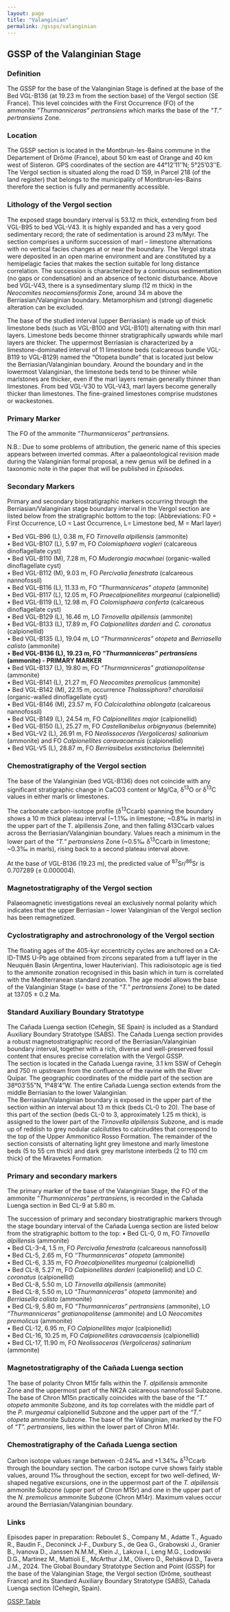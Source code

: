 ```yaml
---
layout: page
title: "Valanginian"
permalink: /gssps/valanginian
---
```

## GSSP of the Valanginian Stage

### Definition
The GSSP for the base of the Valanginian Stage is defined at the base of the Bed VGL-B136 (at 19.23 m from the section base) of the Vergol section (SE France). This level coincides with the First Occurrence (FO) of the ammonite _”Thurmanniceras” pertransiens_ which marks the base of the _”T.” pertransiens_ Zone.

### Location
The GSSP section is located in the Montbrun-les-Bains commune in the Département of Drôme (France), about 50 km east of Orange and 40 km west of Sisteron. GPS coordinates of the section are 44°12’11’’N; 5°25’03’’E. The Vergol section is situated along the road D 159, in Parcel 218 (of the land register) that belongs to the municipality of Montbrun-les-Bains therefore the section is fully and permanently accessible. 

### Lithology of the Vergol section

The exposed stage boundary interval is 53.12 m thick, extending from bed VGL-B95 to bed VGL-V43. It is highly expanded and has a very good sedimentary record; the rate of sedimentation is around 23 m/Myr. The section comprises a uniform succession of marl – limestone alternations with no vertical facies changes at or near the boundary. The Vergol strata were deposited in an open marine environment and are constituted by a hemipelagic facies that makes the section suitable for long distance correlation. The succession is characterized by a continuous sedimentation (no gaps or condensation) and an absence of tectonic disturbance. Above bed VGL-V43, there is a synsedimentary slump (12 m thick) in the _Neocomites neocomiensiformis_ Zone, around 34 m above the Berriasian/Valanginian boundary. Metamorphism and (strong) diagenetic alteration can be excluded.

The base of the studied interval (upper Berriasian) is made up of thick limestone beds (such as VGL-B100 and VGL-B101) alternating with thin marl layers. Limestone beds become thinner stratigraphically upwards while marl layers are thicker. The uppermost Berriasian is characterized by a limestone-dominated interval of 11 limestone beds (calcareous bundle VGL-B119 to VGL-B129) named the “Otopeta bundle” that is located just below the Berriasian/Valanginian boundary. Around the boundary and in the lowermost Valanginian, the limestone beds tend to be thinner while marlstones are thicker, even if the marl layers remain generally thinner than limestones. From bed VGL-V30 to VGL-V43, marl layers become generally thicker than limestones. The fine-grained limestones comprise mudstones or wackestones.

### Primary Marker
The FO of the ammonite _”Thurmanniceras” pertransiens_.

N.B.: Due to some problems of attribution, the generic name of this species appears between inverted commas. After a palaeontological revision made during the Valanginian formal proposal, a new genus will be defined in a taxonomic note in the paper that will be published in _Episodes_.

### Secondary Markers
Primary and secondary biostratigraphic markers occurring through the Berriasian/Valanginian stage boundary interval in the Vergol section are listed below from the stratigraphic bottom to the top:
(Abbreviations: FO = First Occurrence, LO = Last Occurrence, L= Limestone bed, M = Marl layer)

•	Bed VGL-B96 (L), 0.38 m, FO _Tirnovella alpillensis_ (ammonite)  
•	Bed VGL-B107 (L), 5.97 m, FO _Colomisphaera vogleri_ (calcareous dinoflagellate cyst)  
•	Bed VGL-B110 (M), 7.28 m, FO _Muderongia macwhaei_ (organic-walled dinoflagellate cyst)  
•	Bed VGL-B112 (M), 9.03 m, FO _Percivalia fenestrata_ (calcareous nannofossil)  
•	Bed VGL-B116 (L), 11.33 m, FO _”Thurmanniceras” otopeta_ (ammonite)  
•	Bed VGL-B117 (L), 12.05 m, FO _Praecalpionellites murgeanui_ (calpionellid)  
•	Bed VGL-B119 (L), 12.98 m, FO _Colomisphaera conferta_ (calcareous dinoflagellate cyst)  
•	Bed VGL-B129 (L), 16.46 m, LO _Tirnovella alpillensis_ (ammonite)  
•	Bed VGL-B133 (L), 17.89 m, FO _Calpionellites darderi_ and _C. coronatus_ (calpionellid)  
•	Bed VGL-B135 (L), 19.04 m, LO _“Thurmanniceras” otopeta_ and _Berriasella calisto_ (ammonite)  
•	**Bed VGL-B136 (L), 19.23 m, FO _“Thurmanniceras” pertransiens_ (ammonite) - PRIMARY MARKER**   
•	Bed VGL-B137 (L), 19.80 m, FO _“Thurmanniceras” gratianopolitense_ (ammonite)  
•	Bed VGL-B141 (L), 21.27 m, FO _Neocomites premolicus_ (ammonite)  
•	Bed VGL-B142 (M), 22.15 m, occurrence _Thalassiphora? charollaisii_ (organic-walled dinoflagellate cyst)  
•	Bed VGL-B146 (M), 23.57 m, FO _Calcicalathina oblongata_ (calcareous nannofossil)  
•	Bed VGL-B149 (L), 24.54 m, FO _Calpionellites major_ (calpionellid)  
•	Bed VGL-B150 (L), 25.27 m, FO _Castellanibelus orbignyanus_ (belemnite)  
•	Bed VGL-V2 (L), 26.91 m, FO _Neolissoceras (Vergoliceras) salinarium_ (ammonite) and FO _Calpionellites caravacaensis_ (calpionellid)  
•	Bed VGL-V5 (L), 28.87 m, FO _Berriasibelus exstinctorius_ (belemnite)  


### Chemostratigraphy of the Vergol section

The base of the Valanginian (bed VGL-B136) does not coincide with any significant stratigraphic change in CaCO3 content or Mg/Ca, δ<sup>13</sup>O or δ<sup>13</sup>C values in either marls or limestones.

The carbonate carbon-isotope profile (δ<sup>13</sup>Ccarb) spanning the boundary shows a 10 m thick plateau interval (~1.1‰ in limestone; ~0.8‰ in marls) in the upper part of the T. alpillensis Zone, and then falling δ13Ccarb values across the Berriasian/Valanginian boundary.  Values reach a minimum in the lower part of the _“T.” pertransiens_ Zone (~0.5‰ δ<sup>13</sup>Ccarb in limestone; ~0.3‰ in marls), rising back to a second plateau interval above.

At the base of VGL-B136 (19.23 m), the predicted value of <sup>87</sup>Sr/<sup>86</sup>Sr is 0.707289 (± 0.000004).


### Magnetostratigraphy of the Vergol section
Palaeomagnetic investigations reveal an exclusively normal polarity which indicates that the upper Berriasian – lower Valanginian of the Vergol section has been remagnetized.

### Cyclostratigraphy and astrochronology of the Vergol section

The floating ages of the 405-kyr eccentricity cycles are anchored on a CA-ID-TIMS U-Pb age obtained from zircons separated from a tuff layer in the Neuquén Basin (Argentina, lower Hauterivian). This radioisotopic age is tied to the ammonite zonation recognised in this basin which in turn is correlated with the Mediterranean standard zonation. The age model allows the base of the Valanginian Stage (= base of the _“T.”  pertransiens_ Zone) to be dated at 137.05 ± 0.2 Ma.

### Standard Auxiliary Boundary Stratotype

The Cañada Luenga section (Cehegín, SE Spain) is included as a Standard Auxiliary Boundary Stratotype (SABS). The Cañada Luenga section provides a robust magnetostratigraphic record of the Berriasian/Valanginian boundary interval, together with a rich, diverse and well-preserved fossil content that ensures precise correlation with the Vergol GSSP.  
The section is located in the Cañada Luenga ravine, 3.1 km SSW of Cehegín and 750 m upstream from the confluence of the ravine with the River Quípar. The geographic coordinates of the middle part of the section are 38º03’55”N, 1º48’4”W. The entire Cañada Luenga section extends from the middle Berriasian to the lower Valanginian.  
The Berriasian/Valanginian boundary is exposed in the upper part of the section within an interval about 13 m thick (beds CL-0 to 20). The base of this part of the section (beds CL-0 to 3, approximately 1.25 m thick), is assigned to the lower part of the _Tirnovella alpillensis_ Subzone, and is made up of reddish to grey nodular calcilutites to calcirudites that correspond to the top of the Upper Ammonitico Rosso Formation. The remainder of the section consists of alternating light grey limestone and marly limestone beds (5 to 55 cm thick) and dark grey marlstone interbeds (2 to 110 cm thick) of the Miravetes Formation. 

### Primary and secondary markers

The primary marker of the base of the Valanginian Stage, the FO of the ammonite _“Thurmanniceras” pertransiens_, is recorded in the Cañada Luenga section in Bed CL-9 at 5.80 m. 

The succession of primary and secondary biostratigraphic markers through the stage boundary interval of the Cañada Luenga section are listed below from the stratigraphic bottom to the top: 
•	Bed CL-0, 0 m, FO _Tirnovella alpillensis_ (ammonite)  
•	Bed CL-3–4, 1.5 m, FO _Percivalia fenestrata_ (calcareous nannofossil)  
•	Bed CL-5, 2.65 m, FO _“Thurmanniceras” otopeta_ (ammonite)  
•	Bed CL-6, 3.35 m, FO _Praecalpionellites murgeanui_ (calpionellid)  
•	Bed CL-8, 5.27 m, FO _Calpionellites darderi_ (calpionellid) and LO _C. coronatus_ (calpionellid)  
•	Bed CL-8, 5.50 m, LO _Tirnovella alpillensis_ (ammonite)  
•	Bed CL-8, 5.50 m, LO _“Thurmanniceras” otopeta_ (ammonite) and _Berriasella calisto_ (ammonite)  
•	Bed CL-9, 5.80 m, FO _“Thurmanniceras” pertransiens_ (ammonite), LO _“Thurmanniceras” gratianopolitense_ (ammonite) and LO _Neocomites premolicus_ (ammonite)  
•	Bed CL-12, 6.95 m, FO _Calpionellites major_ (calpionellid)  
•	Bed CL-16, 10.25 m, FO _Calpionellites caravacaensis_ (calpionellid)  
•	Bed CL-17, 11.90 m, FO _Neolissoceras (Vergoliceras) salinarium_ (ammonite)  


### Magnetostratigraphy of the Cañada Luenga section

The base of polarity Chron M15r falls within the _T. alpillensis_ ammonite Zone and the uppermost part of the NK2A calcareous nannofossil Subzone. The base of Chron M15n practically coincides with the base of the _“T.” otopeta_ ammonite Subzone, and its top correlates with the middle part of the _P. murgeanui_ calpionellid Subzone and the upper part of the _“T.” otopeta_ ammonite Subzone. The base of the Valanginian, marked by the FO of _“T”. pertransiens_, lies within the lower part of Chron M14r.

### Chemostratigraphy of the Cañada Luenga section

Carbon isotope values range between -0.24‰ and +1.34‰ δ<sup>13</sup>C<und>carb</und> through the boundary section. The carbon isotope curve shows fairly stable values, around 1‰ throughout the section, except for two well-defined, W-shaped negative excursions, one in the uppermost part of the _T. alpillensis_ ammonite Subzone (upper part of Chron M15r) and one in the upper part of the _N. premolicus_ ammonite Subzone (Chron M14r). Maximum values occur around the Berriasian/Valanginian boundary. 


### Links
Episodes paper in preparation: Reboulet S., Company M., Adatte T., Aguado R., Baudin F., Deconinck J-F., Duxbury S., de Gea G., Grabowski J., Granier B., Ivanova D., Janssen N.M.M., Klein J., Lakova I., Leng M.G., Lodowski D.G., Martinez M., Mattioli E., McArthur J.M., Olivero D., Reháková D., Tavera J.M., 2024. The Global Boundary Stratotype Section and Point (GSSP) for the base of the Valanginian Stage, the Vergol section (Drôme, southeast France) and its Standard Auxiliary Boundary Stratotype (SABS), Cañada Luenga section (Cehegín, Spain).

[GSSP Table](https://stratigraphy.org/gssps/)
